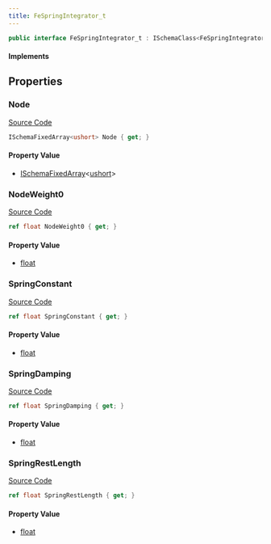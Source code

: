 ```yaml
---
title: FeSpringIntegrator_t
---
```


```csharp
public interface FeSpringIntegrator_t : ISchemaClass<FeSpringIntegrator_t>, ISchemaField, ISchemaClass, INativeHandle
```

#### Implements

## Properties

### Node

[Source Code](https://github.com/swiftly-solution/swiftlys2/blob/beta/managed/src/SwiftlyS2.Generated/Schemas/Interfaces/FeSpringIntegrator_t.cs#L16)

```csharp
ISchemaFixedArray<ushort> Node { get; }
```

#### Property Value

- [ISchemaFixedArray](/docs/api/shared/schemas/ischemafixedarray-1)<[ushort](https://learn.microsoft.com/dotnet/api/system.uint16)>

### NodeWeight0

[Source Code](https://github.com/swiftly-solution/swiftlys2/blob/beta/managed/src/SwiftlyS2.Generated/Schemas/Interfaces/FeSpringIntegrator_t.cs#L24)

```csharp
ref float NodeWeight0 { get; }
```

#### Property Value

- [float](https://learn.microsoft.com/dotnet/api/system.single)

### SpringConstant

[Source Code](https://github.com/swiftly-solution/swiftlys2/blob/beta/managed/src/SwiftlyS2.Generated/Schemas/Interfaces/FeSpringIntegrator_t.cs#L20)

```csharp
ref float SpringConstant { get; }
```

#### Property Value

- [float](https://learn.microsoft.com/dotnet/api/system.single)

### SpringDamping

[Source Code](https://github.com/swiftly-solution/swiftlys2/blob/beta/managed/src/SwiftlyS2.Generated/Schemas/Interfaces/FeSpringIntegrator_t.cs#L22)

```csharp
ref float SpringDamping { get; }
```

#### Property Value

- [float](https://learn.microsoft.com/dotnet/api/system.single)

### SpringRestLength

[Source Code](https://github.com/swiftly-solution/swiftlys2/blob/beta/managed/src/SwiftlyS2.Generated/Schemas/Interfaces/FeSpringIntegrator_t.cs#L18)

```csharp
ref float SpringRestLength { get; }
```

#### Property Value

- [float](https://learn.microsoft.com/dotnet/api/system.single)

